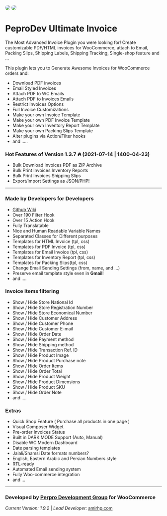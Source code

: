 <img src="https://ps.w.org/pepro-ultimate-invoice/assets/banner-772x250.png" style="border-radius: 7px;"/>
<img src="https://ps.w.org/pepro-ultimate-invoice/assets/banner-772x250-rtl.png" style="border-radius: 7px;"/>

**PeproDev Ultimate Invoice**
==========================

The Most Advanced Invoice Plugin you were looking for! Create customizable PDF/HTML invoices for WooCommerce, attach to Email, Packing Slips, Shipping Labels, Shipping Tracking, Single-shop feature and ...

This plugin lets you to Generate Awesome Invoices for WooCommerce orders and:

-   Download PDF invoices
-   Email Styled Invoices
-   Attach PDF to WC Emails
-   Attach PDF to Invoices Emails
-   Restrict Invoices Options
-   Full Invoice Customizations
-   Make your own Invoice Template
-   Make your own PDF Invoice Template
-   Make your own Inventory Report Template
-   Make your own Packing Slips Template
-   Alter plugins via Action/Filter hooks
-   and .....


### Hot Features of Version 1.3.7 🔥 (2021-07-14 | 1400-04-23)
- Bulk Download Invoices PDF as ZIP Archive
- Bulk Print Invoices Inventory Reports
- Bulk Print Invoices Shipping Slips
- Export/Import Settings as JSON/PHP!


-----------------------

### Made by Developers for Developers
- [Github Wiki](https://github.com/peprodev/ultimate-invoice/wiki)
- Over 190 Filter Hook
- Over 15 Action Hook
- Fully Translatable
- Nice and Human Readable Variable Names
- Separated Classes for Different purposes
- Templates for HTML Invoice (tpl, css)
- Templates for PDF Invoice (tpl, css)
- Templates for Email Invoice (tpl, css)
- Templates for Inventory Report (tpl, css)
- Templates for Packing Slips(tpl, css)
- Change Email Sending Settings (from, name, and ...)
- Preserve email template style even in **Gmail**!
- and ....

### Invoice Items filtering
- Show / Hide Store National Id
- Show / Hide Store Registration Number
- Show / Hide Store Economical Number
- Show / Hide Customer Address
- Show / Hide Customer Phone
- Show / Hide Customer E-mail
- Show / Hide Order Date
- Show / Hide Payment method
- Show / Hide Shipping method
- Show / Hide Transaction Ref. ID
- Show / Hide Product Image
- Show / Hide Product Purchase note
- Show / Hide Order Items
- Show / Hide Order Total
- Show / Hide Product Weight
- Show / Hide Product Dimensions
- Show / Hide Product SKU
- Show / Hide Order Note
- and ....

### Extras
- Quick Shop Feature ( Purchase all products in one page )
- Visual Composer Widget
- Pre-order Invoices Status
- Built in DARK MODE Support (Auto, Manual)
- Disable WC Modern Dashboard
- Date parsing templates
- Jalali/Shamsi Date formats numbers?
- English, Eastern Arabic and Persian Numbers style
- RTL-ready
- Automated Email sending system
- Fully Woo-commerce integration
- and ...


<hr>

### **Developed by** [Perpro Development Group](https://pepro.dev/) for WooCommerce

*Current Version: 1.9.2* \| *Lead Developer:* [amirhp.com](https://amirhp.com)
